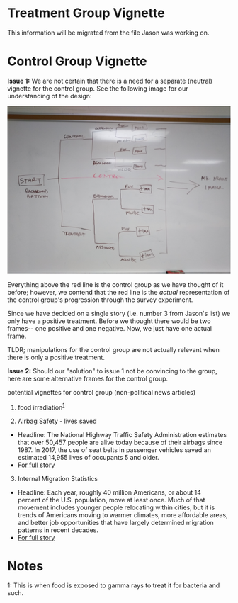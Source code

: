 <!--- 
    Created by Nicholas R. Davis (nicholas@democracyobserver.org)
    on 2019-05-31 13:51:11. 

    Vignettes Discussion 
 -->

# Treatment Group Vignette

This information will be migrated from the file Jason was working on.

# Control Group Vignette

**Issue 1:** We are not certain that there is a need for a separate (neutral) vignette for the control group. See the following image for our understanding of the design:

![design](design_tree.jpg)

Everything above the red line is the control group as we have thought of it before; however, we contend that the red line is the *actual* representation of the control group's progression through the survey experiment. 

Since we have decided on a single story (i.e. number 3 from Jason's list) we only have a positive treatment. Before we thought there would be two frames-- one positive and one negative. Now, we just have one actual frame.

TLDR; manipulations for the control group are not actually relevant when there is only a positive treatment. 

**Issue 2:** Should our "solution" to issue 1 not be convincing to the group, here are some alternative frames for the control group.

potential vignettes for control group (non-political news articles)

1. food irradiation<sup>[1](#myfootnote1)</sup> 

2. Airbag Safety - lives saved 
- Headline: The National Highway Traffic Safety Administration estimates that over 50,457 people are alive today because of their airbags since 1987.  In 2017, the use of seat belts in passenger vehicles saved an estimated 14,955 lives of occupants 5 and older. 
- [For full story](https://crashstats.nhtsa.dot.gov/Api/Public/ViewPublication/812683)

<!--
    SY: Safety issue would be considered as non-political yet relevant to large population across the nation which could be equivalent to immigration issue.
-->

3. Internal Migration Statistics 
- Headline: Each year, roughly 40 million Americans, or about 14 percent of the U.S. population, move at least once. Much of that movement includes younger people relocating within cities, but it is trends of Americans moving to warmer climates, more affordable areas, and better job opportunities that have largely determined migration patterns in recent decades.
-  [For full story](https://www.usatoday.com/story/money/economy/2018/07/05/cities-americans-growing-population-migration/35801343/)

<!--
    SY: Internal migration is not relevant to immigration or other political issue. However, considering the impact of migration can affect your neighboring environment, job market, etc. 
-->




# Notes

<a name="myfootnote1">1</a>: This is when food is exposed to gamma rays to treat it for bacteria and such.
